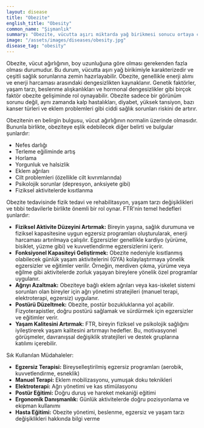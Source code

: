 ```yaml
---
layout: disease
title: "Obezite"
english_title: "Obesity"
common_name: "Şişmanlık"
summary: "Obezite, vücutta aşırı miktarda yağ birikmesi sonucu ortaya çıkan, sağlık sorunlarına yol açabilen kronik bir hastalıktır."
image: "/assets/images/diseases/obesity.jpg"
disease_tag: "obesity"
---
```





Obezite, vücut ağırlığının, boy uzunluğuna göre olması gerekenden fazla olması durumudur. Bu durum, vücutta aşırı yağ birikimiyle karakterizedir ve çeşitli sağlık sorunlarına zemin hazırlayabilir. Obezite, genellikle enerji alımı ve enerji harcaması arasındaki dengesizlikten kaynaklanır. Genetik faktörler, yaşam tarzı, beslenme alışkanlıkları ve hormonal dengesizlikler gibi birçok faktör obezite gelişiminde rol oynayabilir. Obezite sadece bir görünüm sorunu değil, aynı zamanda kalp hastalıkları, diyabet, yüksek tansiyon, bazı kanser türleri ve eklem problemleri gibi ciddi sağlık sorunları riskini de artırır.


Obezitenin en belirgin bulgusu, vücut ağırlığının normalin üzerinde olmasıdır. Bununla birlikte, obeziteye eşlik edebilecek diğer belirti ve bulgular şunlardır:

*   Nefes darlığı
*   Terleme eğiliminde artış
*   Horlama
*   Yorgunluk ve halsizlik
*   Eklem ağrıları
*   Cilt problemleri (özellikle cilt kıvrımlarında)
*   Psikolojik sorunlar (depresyon, anksiyete gibi)
*   Fiziksel aktivitelerde kısıtlanma


Obezite tedavisinde fizik tedavi ve rehabilitasyon, yaşam tarzı değişiklikleri ve tıbbi tedavilerle birlikte önemli bir rol oynar. FTR'nin temel hedefleri şunlardır:

*   **Fiziksel Aktivite Düzeyini Artırmak:** Bireyin yaşına, sağlık durumuna ve fiziksel kapasitesine uygun egzersiz programları oluşturularak, enerji harcaması artırılmaya çalışılır. Egzersizler genellikle kardiyo (yürüme, bisiklet, yüzme gibi) ve kuvvetlendirme egzersizlerini içerir.
*   **Fonksiyonel Kapasiteyi Geliştirmek:** Obezite nedeniyle kısıtlanmış olabilecek günlük yaşam aktivitelerini (GYA) kolaylaştırmaya yönelik egzersizler ve eğitimler verilir. Örneğin, merdiven çıkma, yürüme veya eğilme gibi aktivitelerde zorluk yaşayan bireylere yönelik özel programlar uygulanır.
*   **Ağrıyı Azaltmak:** Obeziteye bağlı eklem ağrıları veya kas-iskelet sistemi sorunları olan bireyler için ağrı yönetimi stratejileri (manuel terapi, elektroterapi, egzersiz) uygulanır.
*   **Postürü Düzeltmek:** Obezite, postür bozukluklarına yol açabilir. Fizyoterapistler, doğru postürü sağlamak ve sürdürmek için egzersizler ve eğitimler verir.
*   **Yaşam Kalitesini Artırmak:** FTR, bireyin fiziksel ve psikolojik sağlığını iyileştirerek yaşam kalitesini artırmayı hedefler. Bu, motivasyonel görüşmeler, davranışsal değişiklik stratejileri ve destek gruplarına katılımı içerebilir.

Sık Kullanılan Müdahaleler:

*   **Egzersiz Terapisi:** Bireyselleştirilmiş egzersiz programları (aerobik, kuvvetlendirme, esneklik)
*   **Manuel Terapi:** Eklem mobilizasyonu, yumuşak doku teknikleri
*   **Elektroterapi:** Ağrı yönetimi ve kas stimülasyonu
*   **Postür Eğitimi:** Doğru duruş ve hareket mekaniği eğitimi
*   **Ergonomik Danışmanlık:** Günlük aktivitelerde doğru pozisyonlama ve ekipman kullanımı
*   **Hasta Eğitimi:** Obezite yönetimi, beslenme, egzersiz ve yaşam tarzı değişiklikleri hakkında bilgi verme

